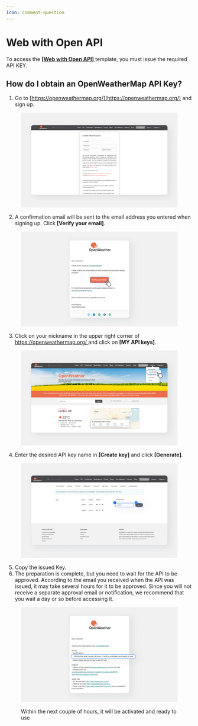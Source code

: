 ```yaml
---
icon: comment-question
---
```


# Web with Open API

To access the [**\[Web with Open API\]** ](https://arkain.io/template/template_kcLwmCWohkfmkvDTib)template, you must issue the required API KEY.

## How do I obtain an OpenWeatherMap API Key?

1. Go to [https://openweathermap.org/](https://openweathermap.org/) and sign up.

<figure><img src="../../../.gitbook/assets/image (2).png" alt=""><figcaption></figcaption></figure>

2. A confirmation email will be sent to the email address you entered when signing up. Click **\[Verify your email]**.

<figure><img src="../../../.gitbook/assets/image (1) (2).png" alt=""><figcaption></figcaption></figure>

3. Click on your nickname in the upper right corner of [https://openweathermap.org/ ](https://openweathermap.org/)and click on **\[MY API keys]**.

<figure><img src="../../../.gitbook/assets/image (2) (2).png" alt=""><figcaption></figcaption></figure>

4. Enter the desired API key name in **\[Create key]** and click **\[Generate]**.

<figure><img src="../../../.gitbook/assets/image (3).png" alt=""><figcaption></figcaption></figure>

5. Copy the issued Key.
6. The preparation is complete, but you need to wait for the API to be approved. According to the email you received when the API was issued, it may take several hours for it to be approved. Since you will not receive a separate approval email or notification, we recommend that you wait a day or so before accessing it.

<figure><img src="../../../.gitbook/assets/image (4).png" alt=""><figcaption><p>Within the next couple of hours, it will be activated and ready to use</p></figcaption></figure>

